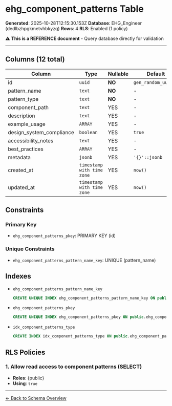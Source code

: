 # ehg_component_patterns Table

**Generated**: 2025-10-28T12:15:30.153Z
**Database**: EHG_Engineer (dedlbzhpgkmetvhbkyzq)
**Rows**: 4
**RLS**: Enabled (1 policy)

⚠️ **This is a REFERENCE document** - Query database directly for validation

---

## Columns (12 total)

| Column | Type | Nullable | Default | Description |
|--------|------|----------|---------|-------------|
| id | `uuid` | **NO** | `gen_random_uuid()` | - |
| pattern_name | `text` | **NO** | - | - |
| pattern_type | `text` | **NO** | - | - |
| component_path | `text` | YES | - | - |
| description | `text` | YES | - | - |
| example_usage | `ARRAY` | YES | - | - |
| design_system_compliance | `boolean` | YES | `true` | - |
| accessibility_notes | `text` | YES | - | - |
| best_practices | `ARRAY` | YES | - | - |
| metadata | `jsonb` | YES | `'{}'::jsonb` | - |
| created_at | `timestamp with time zone` | YES | `now()` | - |
| updated_at | `timestamp with time zone` | YES | `now()` | - |

## Constraints

### Primary Key
- `ehg_component_patterns_pkey`: PRIMARY KEY (id)

### Unique Constraints
- `ehg_component_patterns_pattern_name_key`: UNIQUE (pattern_name)

## Indexes

- `ehg_component_patterns_pattern_name_key`
  ```sql
  CREATE UNIQUE INDEX ehg_component_patterns_pattern_name_key ON public.ehg_component_patterns USING btree (pattern_name)
  ```
- `ehg_component_patterns_pkey`
  ```sql
  CREATE UNIQUE INDEX ehg_component_patterns_pkey ON public.ehg_component_patterns USING btree (id)
  ```
- `idx_component_patterns_type`
  ```sql
  CREATE INDEX idx_component_patterns_type ON public.ehg_component_patterns USING btree (pattern_type)
  ```

## RLS Policies

### 1. Allow read access to component patterns (SELECT)

- **Roles**: {public}
- **Using**: `true`

---

[← Back to Schema Overview](../database-schema-overview.md)
